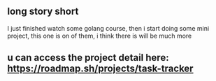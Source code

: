 ## long story short
I just finished watch some golang course, then i start doing some mini project, this one is on of them, i think there is will be much more

## u can access the project detail here: https://roadmap.sh/projects/task-tracker

